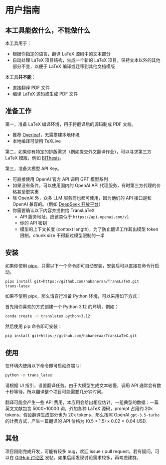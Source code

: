 # 用户指南

## 本工具能做什么，不能做什么

本工具用于：

- 根据你指定的语言，翻译 LaTeX 源码中的文本部分
- 自动处理 LaTeX 项目结构，生成一个新的 LaTeX 项目，保持文本以外的其他部分不变，以便于 LaTeX 编译或迁移到其他文档模版

本工具**并不能**：

- 直接翻译 PDF 文件
- 编译 LaTeX 源码或生成 PDF 文件

## 准备工作

第一，准备 LaTeX 编译环境，用于将翻译后的源码制成 PDF 文档。

- 推荐 [Overleaf](https://cn.overleaf.com/)，无需搭建本地环境
- 本地编译可使用 TeXLive

第二，如果你有特定的排版需求（例如提交外文翻译作业），可以寻求第三方 LaTeX 模版，例如 [BIThesis](https://github.com/BITNP/BIThesis/tree/main/templates/paper-translation)。

第三，准备大模型 API Key。

- 可直接使用 OpenAI 官方 API 调用 GPT 模型系列
- 如果没有条件，可以使用国内的 OpenAI API 代理服务，有时第三方代理的价格甚至更实惠
- 除 OpenAI 外，众多 LLM 服务商也都可使用，因为他们的 API 接口是和 OpenAI 兼容的。（例如 [DeepSeek 开放平台](https://platform.deepseek.com/)）
- 你需要确认以下内容并提供给 TransLaTeX
  - API 服务地址，应该类似于 `https://api.openai.com/v1`
  - 你的 API 密钥
  - 模型的上下文长度 (context length)，为了防止翻译工作超出模型 token 限制，chunk size 不得超过模型限制的一半

## 安装

如果你使用 [pipx](https://pipx.pypa.io/latest/)，只需以下一个命令即可自动安装，安装后可以直接在命令行启动。

```bash
pipx install git+https://github.com/habaneraa/TransLaTeX.git
trans-latex
```

如果不使用 pipx，那么请自行准备 Python 环境，可以采用如下方式：

首先用你喜欢的方式创建一个 Python 3.12 的环境，例如：

```bash
conda create -n translatex python>3.12
```

然后使用 pip 命令即可安装：

```bash
pip install git+https://github.com/habaneraa/TransLaTeX.git
```

## 使用

在环境内使用以下命令即可启动终端 UI

```bash
python -m trans_latex
```

请根据 UI 指引，设置翻译任务。由于大模型生成文本较慢，调用 API 通常会有数十秒等待，所以翻译整个项目可能需要几分钟时间。

翻译可能会产生一些 API 费用，本应用会给出相应估计。一组典型的数据：一篇英文文献包含 5000~10000 词，外加各种 LaTeX 源码，prompt 占用约 20k tokens，假设翻译生成部分也为 20k tokens，那么按照 OpenAI `gpt-3.5-turbo` 的计费方式，产生一篇翻译的 API 价格为 $(0.5+1.5) \times 0.02=0.04$ USD.

## 其他

项目刚刚完成开发，可能有较多 bug，欢迎 issue / pull request。若有疑问，可以在 [GitHub 讨论区](https://github.com/habaneraa/TransLaTeX/discussions) 发帖。如果后续发现讨论需求较多，再考虑建群。
